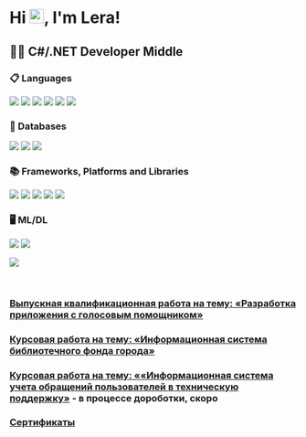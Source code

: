 # Hi <img src="https://media.giphy.com/media/hvRJCLFzcasrR4ia7z/giphy.gif" width="25px">, I'm Lera!

## 🧑‍💻 С#/.NET Developer Middle 

<h3>📋 Languages</h3>
 <p>
  	<img src="https://img.shields.io/badge/c%23%20-%23239120.svg?&style=for-the-badge&logo=c-sharp&logoColor=white"/>
  <img src="https://img.shields.io/badge/css3%20-%231572B6.svg?&style=for-the-badge&logo=css3&logoColor=white"/>
  <img src="https://img.shields.io/badge/html5%20-%23E34F26.svg?&style=for-the-badge&logo=html5&logoColor=white"/>
  <img src="https://img.shields.io/badge/java-%23ED8B00.svg?&style=for-the-badge&logo=java&logoColor=white"/>
  <img src="https://img.shields.io/badge/javascript%20-%23323330.svg?&style=for-the-badge&logo=javascript&logoColor=%23F7DF1E"/>
  <img src="https://img.shields.io/badge/python%20-%2314354C.svg?&style=for-the-badge&logo=python&logoColor=white"/>
 </p>
 
<h3>💾 Databases</h3>
<p>
 <img src="https://img.shields.io/badge/mysql-%2300f.svg?&style=for-the-badge&logo=mysql&logoColor=white"/>
 <img src ="https://img.shields.io/badge/postgres-%23316192.svg?&style=for-the-badge&logo=postgresql&logoColor=white"/>
 	<img src ="https://img.shields.io/badge/sqlite-%2307405e.svg?&style=for-the-badge&logo=sqlite&logoColor=white"/>
</p>

<h3>📚 Frameworks, Platforms and Libraries</h3>
<p>
 <img src="https://img.shields.io/badge/bootstrap%20-%23563D7C.svg?&style=for-the-badge&logo=bootstrap&logoColor=white"/>
 <img src="https://img.shields.io/badge/django%20-%23092E20.svg?&style=for-the-badge&logo=django&logoColor=white"/>
 <img src="https://img.shields.io/badge/flask%20-%23000.svg?&style=for-the-badge&logo=flask&logoColor=white"/>
 <img src="https://img.shields.io/badge/react%20-%2320232a.svg?&style=for-the-badge&logo=react&logoColor=%2361DAFB"/>
 <img src="https://img.shields.io/badge/redux%20-%23593d88.svg?&style=for-the-badge&logo=redux&logoColor=white"/>
</p>

<h3>🖥️ ML/DL</h3>
 <p>
  <img src="https://img.shields.io/badge/pandas%20-%23150458.svg?&style=for-the-badge&logo=pandas&logoColor=white" />
  <img src="https://img.shields.io/badge/numpy%20-%23013243.svg?&style=for-the-badge&logo=numpy&logoColor=white" />
 </p>

 <img src="https://img.shields.io/badge/docker%20-%230db7ed.svg?&style=for-the-badge&logo=docker&logoColor=white"/>
</p>
<br />



### [Выпускная квалификационная работа на тему: «Разработка приложения с голосовым помощником»](https://github.com/BernikovaLera/Developing-an-application-with-a-voice-assistant/blob/main/%D0%91%D0%B5%D1%80%D0%BD%D0%B8%D0%BA%D0%BE%D0%B2%D0%B0%D0%92%D0%A1_4%D0%9F%D0%9A%D0%A1_118_%D0%92%D0%9A%D0%A0.pdf)
### [Курсовая работа на тему: «Информационная система библиотечного фонда города»](https://github.com/BernikovaLera/Financial-University-under-the-Government-of-the-Russian-Federation/blob/main/%D0%9F%D1%80%D0%BE%D0%B5%D0%BA%D1%82%D0%B8%D1%80%D0%BE%D0%B2%D0%B0%D0%BD%D0%B8%D0%B5%20%D0%B8%D0%BD%D1%84%D0%BE%D1%80%D0%BC%D0%B0%D1%86%D0%B8%D0%BE%D0%BD%D0%BD%D1%8B%D1%85%20%D1%81%D0%B8%D1%81%D1%82%D0%B5%D0%BC/%D0%9A%D0%A0_%D0%91%D0%B5%D1%80%D0%BD%D0%B8%D0%BA%D0%BE%D0%B2%D0%B0_%D0%94%D0%9F%D0%9822-1%D1%81_%D0%98%D0%BD%D1%84%D0%BE%D1%80%D0%BC%D0%B0%D1%86%D0%B8%D0%BE%D0%BD%D0%BD%D0%B0%D1%8F%20%D1%81%D0%B8%D1%81%D1%82%D0%B5%D0%BC%D0%B0%20%D0%B1%D0%B8%D0%B1%D0%BB%D0%B8%D0%BE%D1%82%D0%B5%D1%87%D0%BD%D0%BE%D0%B3%D0%BE%20%D1%84%D0%BE%D0%BD%D0%B4%D0%B0%20%D0%B3%D0%BE%D1%80%D0%BE%D0%B4%D0%B0.pdf)
### [Курсовая работа на тему: ««Информационная система учета обращений пользователей в техническую поддержку»]() - в процессе дороботки, скоро 
### [Сертификаты](https://github.com/BernikovaLera/Certificates)
